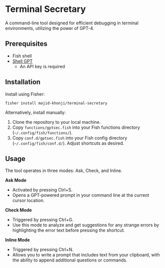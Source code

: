 # Terminal Secretary

A command-line tool designed for efficient debugging in terminal environments, utilizing the power of GPT-4.

## Prerequisites

- Fish shell
- [Shell GPT](https://github.com/TheR1D/shell_gpt)
  - An API key is required

## Installation

Install using Fisher:
```fish
fisher install majid-khonji/terminal-secretary
```
Alternatively, install manually:
1. Clone the repository to your local machine.
2. Copy `functions/gptsec.fish` into your Fish functions directory (`~/.config/fish/functions/`).
3. Copy `conf.d/gptsec.fish` into your Fish config directory (`~/.config/fish/conf.d/`). Adjust shortcuts as desired.

## Usage

The tool operates in three modes: Ask, Check, and Inline.

**Ask Mode**  
- Activated by pressing Ctrl+S.  
- Opens a GPT-powered prompt in your command line at the current cursor location.

**Check Mode**  
- Triggered by pressing Ctrl+G.  
- Use this mode to analyze and get suggestions for any strange errors by highlighting the error text before pressing the shortcut.

**Inline Mode**  
- Triggered by pressing Ctrl+N.  
- Allows you to write a prompt that includes text from your clipboard, with the ability to append additional questions or commands.

